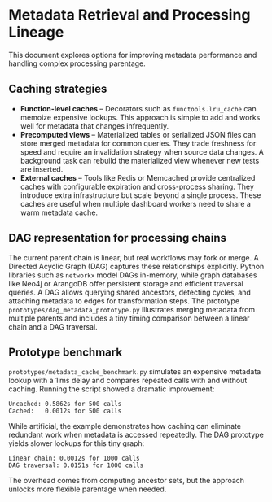 # Metadata Retrieval and Processing Lineage

This document explores options for improving metadata performance and handling
complex processing parentage.

## Caching strategies

- **Function-level caches** – Decorators such as
  `functools.lru_cache` can memoize expensive lookups. This approach is simple
  to add and works well for metadata that changes infrequently.
- **Precomputed views** – Materialized tables or serialized JSON files can store
  merged metadata for common queries. They trade freshness for speed and require
  an invalidation strategy when source data changes. A background task can
  rebuild the materialized view whenever new tests are inserted.
- **External caches** – Tools like Redis or Memcached provide centralized caches
  with configurable expiration and cross-process sharing. They introduce extra
  infrastructure but scale beyond a single process. These caches are useful when
  multiple dashboard workers need to share a warm metadata cache.

## DAG representation for processing chains

The current parent chain is linear, but real workflows may fork or merge. A
Directed Acyclic Graph (DAG) captures these relationships explicitly. Python
libraries such as `networkx` model DAGs in-memory, while graph databases like
Neo4j or ArangoDB offer persistent storage and efficient traversal queries. A
DAG allows querying shared ancestors, detecting cycles, and attaching metadata to
edges for transformation steps. The prototype `prototypes/dag_metadata_prototype.py`
illustrates merging metadata from multiple parents and includes a tiny timing
comparison between a linear chain and a DAG traversal.

## Prototype benchmark

`prototypes/metadata_cache_benchmark.py` simulates an expensive metadata lookup
with a 1 ms delay and compares repeated calls with and without caching. Running
the script showed a dramatic improvement:

```
Uncached: 0.5862s for 500 calls
Cached:   0.0012s for 500 calls
```

While artificial, the example demonstrates how caching can eliminate redundant
work when metadata is accessed repeatedly. The DAG prototype yields slower
lookups for this tiny graph:

```
Linear chain: 0.0012s for 1000 calls
DAG traversal: 0.0151s for 1000 calls
```

The overhead comes from computing ancestor sets, but the approach unlocks more
flexible parentage when needed.
